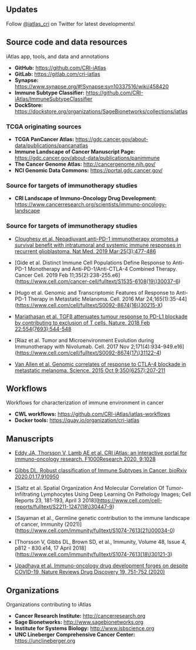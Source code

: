 ## Updates

Follow [@iatlas_cri](https://twitter.com/iatlas_cri) on Twitter for latest developments!

## Source code and data resources
iAtlas app, tools, and data and annotations

+ **GitHub:** https://github.com/CRI-iAtlas
+ **GitLab:** https://gitlab.com/cri-iatlas
+ **Synapse:** https://www.synapse.org/#!Synapse:syn10337516/wiki/458420
+ **Immune Subtype Classifier:** https://github.com/CRI-iAtlas/ImmuneSubtypeClassifier
+ **DockStore:** https://dockstore.org/organizations/SageBionetworks/collections/iatlas

### TCGA originating sources

+ **TCGA PanCancer Atlas:** https://gdc.cancer.gov/about-data/publications/pancanatlas
+ **Immune Landscape of Cancer Manuscript Page:** https://gdc.cancer.gov/about-data/publications/panimmune
+ **The Cancer Genome Atlas:** http://cancergenome.nih.gov/
+ **NCI Genomic Data Commons:** https://portal.gdc.cancer.gov/

### Source for targets of immunotherapy studies

+ **CRI Landscape of Immuno-Oncology Drug Development:** https://www.cancerresearch.org/scientists/immuno-oncology-landscape

### Source for targets of immunotherapy studies

* [Cloughesy et al. Neoadjuvant anti-PD-1 immunotherapy promotes a survival benefit with intratumoral and systemic immune responses in recurrent glioblastoma. Nat Med. 2019 Mar;25(3):477-486](https://doi.org/10.1038/s41591-018-0337-7)

* [Gide et al. Distinct Immune Cell Populations Define Response to Anti-PD-1 Monotherapy and Anti-PD-1/Anti-CTLA-4 Combined Therapy. Cancer Cell. 2019 Feb 11;35(2):238-255.e6](https://www.cell.com/cancer-cell/fulltext/S1535-6108(19\)30037-6)

* [Hugo et al. Genomic and Transcriptomic Features of Response to Anti-PD-1 Therapy in Metastatic Melanoma. Cell. 2016 Mar 24;165(1):35-44](https://www.cell.com/cell/fulltext/S0092-8674(16\)30215-X)

* [Mariathasan et al. TGFβ attenuates tumour response to PD-L1 blockade by contributing to exclusion of T cells. Nature. 2018 Feb 22;554(7693):544-548](https://doi.org/10.1038/nature25501)

* [Riaz et al. Tumor and Microenvironment Evolution during Immunotherapy with Nivolumab. Cell. 2017 Nov 2;171(4):934-949.e16](https://www.cell.com/cell/fulltext/S0092-8674(17\)31122-4)

* [Van Allen et al. Genomic correlates of response to CTLA-4 blockade in metastatic melanoma. Science. 2015 Oct 9;350(6257):207-211](https://pubmed.ncbi.nlm.nih.gov/26359337/)

## Workflows
Workflows for characterization of immune environment in cancer

+ **CWL workflows:** https://github.com/CRI-iAtlas/iatlas-workflows
+ **Docker tools:** https://quay.io/organization/cri-iatlas

## Manuscripts

+ [Eddy JA, Thorsson V, Lamb AE et al. CRI iAtlas: an interactive portal for immuno-oncology research. F1000Research 2020, 9:1028](https://f1000research.com/articles/9-1028/v1)

+ [Gibbs DL, Robust classification of Immune Subtypes in Cancer, bioRxiv 2020.01.17.910950](https://www.biorxiv.org/content/10.1101/2020.01.17.910950v1)

+ [Saltz et al. Spatial Organization And Molecular Correlation Of Tumor-Infiltrating Lymphocytes Using Deep Learning On Pathology Images; Cell Reports 23, 181-193, April 3 2018](https://www.cell.com/cell-reports/fulltext/S2211-1247(18\)30447-9)

+ [Sayaman et al., Germline genetic contribution to the immune landscape of cancer, Immunity (2021)](https://www.cell.com/immunity/fulltext/S1074-7613(21\)00034-0)

+ [Thorsson V, Gibbs DL, Brown SD, et al., Immunity, Volume 48, Issue 4, p812 - 830.e14, 17 April 2018](https://www.cell.com/immunity/fulltext/S1074-7613(18\)30121-3)

+ [Upadhaya et al. Immuno-oncology drug development forges on despite COVID-19, Nature Reviews Drug Discovery 19, 751-752 (2020)](https://www.nature.com/articles/d41573-020-00166-1)

## Organizations
Organizations contributing to iAtlas

+ **Cancer Research Institute:** http://cancerresearch.org
+ **Sage Bionetworks:** http://www.sagebionetworks.org
+ **Institute for Systems Biology:** http://www.isbscience.org
+ **UNC Lineberger Comprehensive Cancer Center:** https://unclineberger.org
